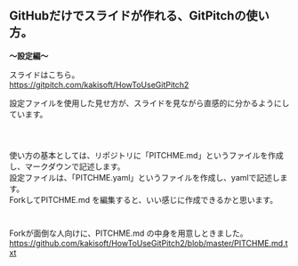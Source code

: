 ## GitHubだけでスライドが作れる、GitPitchの使い方。  
**～設定編～**

スライドはこちら。  
https://gitpitch.com/kakisoft/HowToUseGitPitch2

設定ファイルを使用した見せ方が、スライドを見ながら直感的に分かるようにしています。

　  
　  
使い方の基本としては、リポジトリに「PITCHME.md」というファイルを作成し、マークダウンで記述します。    
設定ファイルは、「PITCHME.yaml」というファイルを作成し、yamlで記述します。    
ForkしてPITCHME.md を編集すると、いい感じに作成できるかと思います。    
　  
　  
　  
Forkが面倒な人向けに、PITCHME.md の中身を用意しときました。    
https://github.com/kakisoft/HowToUseGitPitch2/blob/master/PITCHME.md.txt
